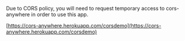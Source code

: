 Due to CORS policy, you will need to request temporary access to cors-anywhere in order to use this app.

[https://cors-anywhere.herokuapp.com/corsdemo](https://cors-anywhere.herokuapp.com/corsdemo)
